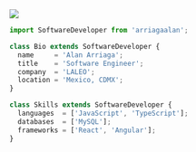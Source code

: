 <img src="https://user-images.githubusercontent.com/48663005/153057162-13ac5901-81e6-4b8b-a2a1-95a63a0b6d63.jpg" />

```js
import SoftwareDeveloper from 'arriagaalan';

class Bio extends SoftwareDeveloper {
  name     = 'Alan Arriaga';
  title    = 'Software Engineer';
  company  = 'LALEO';
  location = 'Mexico, CDMX';
}

class Skills extends SoftwareDeveloper {
  languages  = ['JavaScript', 'TypeScript'];
  databases  = ['MySQL'];
  frameworks = ['React', 'Angular'];
}
```

<!-- <img src="https://github-readme-stats.vercel.app/api/top-langs/?username=A14Narriaga&layout=compact&title_color=ffffff&text_color=daf7dc&bg_color=2D333B&border_color=2D333B"/>
 -->
